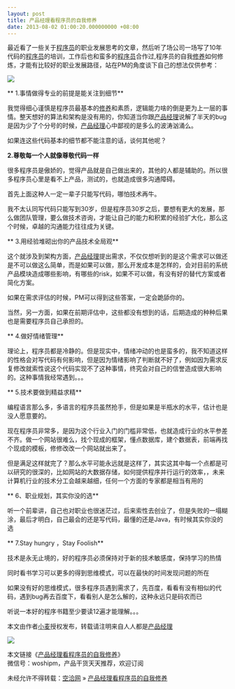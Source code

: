 ```yaml
---
layout: post
title: 产品经理看程序员的自我修养
date: 2013-08-02 01:00:20.000000000 +08:00
---
```


最近看了一些关于<span class="wp_keywordlink_affiliate">[程序员](http://www.woshipm.com/tag/%E7%A8%8B%E5%BA%8F%E5%91%98 "查看 程序员 中的全部文章")</span>的职业发展思考的文章，然后听了场公司一场写了10年代码的<span class="wp_keywordlink_affiliate">[程序员](http://www.woshipm.com/tag/%E7%A8%8B%E5%BA%8F%E5%91%98 "查看 程序员 中的全部文章")</span>的培训，工作后也和蛮多的<span class="wp_keywordlink_affiliate">[程序员](http://www.woshipm.com/tag/%E7%A8%8B%E5%BA%8F%E5%91%98 "查看 程序员 中的全部文章")</span>合作过,程序员的自我<span class="wp_keywordlink_affiliate">[修养](http://www.woshipm.com/tag/%E4%BF%AE%E5%85%BB "查看 修养 中的全部文章")</span>如何修炼，才能有比较好的职业发展路径，站在PM的角度谈下自己的想法仅供参考：

![](http://www.woshipm.com/wp-content/uploads/2013/08/fe7acf505d493b0cac110dd5288fcbd0.jpg)

** 1.事情做得专业的前提是能关注到细节**

我觉得细心谨慎是程序员最基本的<span class="wp_keywordlink_affiliate">[修养](http://www.woshipm.com/tag/%E4%BF%AE%E5%85%BB "查看 修养 中的全部文章")</span>和素质，逻辑能力啥的倒是更为上一层的事情。整天想好的算法和架构是没有用的，你知道当你跟<span class="wp_keywordlink_affiliate">[产品经理](http://www.woshipm.com/tag/%E4%BA%A7%E5%93%81%E7%BB%8F%E7%90%86 "产品经理")</span>说解了半天的bug是因为少了个分号的时候，<span class="wp_keywordlink_affiliate">[产品经理](http://www.woshipm.com/tag/pmd "查看 产品经理 中的全部文章")</span>心中鄙视的是多么的波涛汹涌么。

如果连这些代码基本的细节都不能注意的话，谈何其他呢？

**2.尊敬每一个人就像尊敬代码一样**

很多程序员是傲娇的，觉得产品就是自己做出来的，其他的人都是辅助的。所以很多程序员心里是看不上产品，测试的，也就造成很多沟通障碍。

首先上面这种人一定一辈子只能写代码，哪怕技术再牛。

我不太认同写代码只能写到30岁，但是程序员30岁之后，要想有更大的发展，那么做团队管理，要么做技术咨询，才能让自己的能力和积累的经验扩大化，那么这个时候，卓越的沟通能力往往成为关键。

** 3.用经验堆砌出你的产品技术全局观**

这个就涉及到架构方面，<span class="wp_keywordlink_affiliate">[产品经理](http://www.woshipm.com/tag/pmd "查看 产品经理 中的全部文章")</span>提出需求，不仅仅想听到的是这个需求可以做还是不可以做这么简单，而是如果可以做，那么开发成本是怎样的，会对目前的系统产品模块造成哪些影响，有哪些的risk，如果不可以做，有没有好的替代方案或者简化方案。

如果在需求评估的时候，PM可以得到这些答案，一定会跪舔你的。

当然，另一方面，如果在前期评估中，这些都没有想到的话，后期造成的种种后果也是需要程序员自己承担的。

** 4.做好情绪管理**

理论上，程序员都是冷静的。但是现实中，情绪冲动的也是蛮多的，我不知道这样的性格会对写代码有何影响，但是因为情绪影响了判断就不好了，例如因为需求反复修改就索性说这个代码实现不了这种事情，终究会对自己的信誉造成很大影响的。这种事情我经常遇到。。。

** 5.技术要做到精益求精**

编程语言那么多，多语言的程序员虽然抢手，但是如果是半瓶水的水平，估计也是没人愿意要的。

现在程序员非常多，是因为这个行业入门的门槛非常低，也就造成行业的水平参差不齐。做一个网站很难么，找个现成的框架，懂点数据库，建个数据表，前端再找个现成的模板，修修改改一个网站就出来了。

但是满足这样就完了？那么水平可能永远就是这样了，其实这其中每一个点都是可以研究的很深的，比如网站的大数据存储，如何提供程序并行运行的效率，，未来计算机行业的技术分工会越来越细，任何一个方面的专家都是相当有用的

** 6、职业规划，其实你没的选**

听一个前辈讲，自己也对职业也很迷茫过，后来索性去创业了，但是失败的一塌糊涂，最后才明白，自己最会的还是写代码，最懂的还是Java，有时候其实你没的选

** 7.Stay hungry ，Stay Foolish**

技术是永无止境的，好的程序员必须保持对于新的技术敏感度，保持学习的热情

同时看书学习可以更多的得到思维模式，可以在最快的时间发现问题的所在

如果没有好的思维模式，很多程序员遇到需求了，先百度，看看有没有相似的代码，遇到bug再去百度下，看看别人是怎么解的，这种永远只是码农而已

听说一本好的程序书籍至少要读12遍才能理解。。。

本文由作者[小麦](http://niuhuiwstc.xcccx.com/?p=428)授权发布，转载请注明来自人人都是<span class="wp_keywordlink_affiliate">[产品经理](http://www.woshipm.com/tag/pmd "查看 产品经理 中的全部文章")</span>

![](http://www.woshipm.com/?feed-stats-post-id=36703)

本文链接《[产品经理看程序员的自我修养](http://www.woshipm.com/zhichang/36703.html "产品经理看程序员的自我修养")》  
微信号：woshipm，产品干货天天推荐，欢迎订阅

未经允许不得转载：[空洽网](http://kongqia.com) » [产品经理看程序员的自我修养](http://kongqia.com/17406.html)


